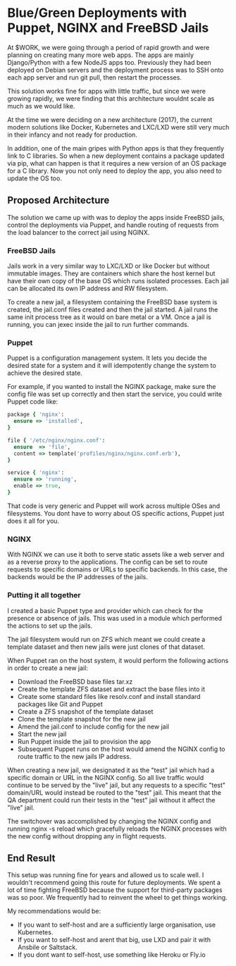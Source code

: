 # Blue/Green Deployments with Puppet, NGINX and FreeBSD Jails

At $WORK, we were going through a period of rapid growth and were planning on creating many more web apps. The apps are mainly Django/Python with a few NodeJS apps too. Previously they had been deployed on Debian servers and the deployment process was to SSH onto each app server and run git pull, then restart the processes.


This solution works fine for apps with little traffic, but since we were growing rapidly, we were finding that this architecture wouldnt scale as much as we would like.

At the time we were deciding on a new architecture (2017), the current modern solutions like Docker, Kubernetes and LXC/LXD were still very much in their infancy and not ready for production.

In addition, one of the main gripes with Python apps is that they frequently link to C libraries. So when a new deployment contains a package updated via pip, what can happen is that it requires a new version of an OS package for a C library. Now you not only need to deploy the app, you also need to update the OS too.

## Proposed Architecture
The solution we came up with was to deploy the apps inside FreeBSD jails, control the deployments via Puppet, and handle routing of requests from the load balancer to the correct jail using NGINX.

### FreeBSD Jails
Jails work in a very similar way to LXC/LXD or like Docker but without immutable images. They are containers which share the host kernel but have their own copy of the base OS which runs isolated processes. Each jail can be allocated its own IP address and RW filesystem.

To create a new jail, a filesystem containing the FreeBSD base system is created, the jail.conf files created and then the jail started. A jail runs the same init process tree as it would on bare metal or a VM. Once a jail is running, you can jexec inside the jail to run further commands.

### Puppet
Puppet is a configuration management system. It lets you decide the desired state for a system and it will idempotently change the system to achieve the desired state.

For example, if you wanted to install the NGINX package, make sure the config file was set up correctly and then start the service, you could write Puppet code like:

```ruby
package { 'nginx':
  ensure => 'installed',
}

file { '/etc/nginx/nginx.conf':
  ensure  => 'file',
  content => template('profiles/nginx/nginx.conf.erb'),
}

service { 'nginx':
  ensure => 'running',
  enable => true,
}
```
        
That code is very generic and Puppet will work across multiple OSes and filesystems. You dont have to worry about OS specific actions, Puppet just does it all for you.

### NGINX
With NGINX we can use it both to serve static assets like a web server and as a reverse proxy to the applications. The config can be set to route requests to specific domains or URLs to specific backends. In this case, the backends would be the IP addresses of the jails.

### Putting it all together
I created a basic Puppet type and provider which can check for the presence or absence of jails. This was used in a module which performed the actions to set up the jails.

The jail filesystem would run on ZFS which meant we could create a template dataset and then new jails were just clones of that dataset.

When Puppet ran on the host system, it would perform the following actions in order to create a new jail:

- Download the FreeBSD base files tar.xz
- Create the template ZFS dataset and extract the base files into it
- Create some standard files like resolv.conf and install standard packages like Git and Puppet
- Create a ZFS snapshot of the template dataset
- Clone the template snapshot for the new jail
- Amend the jail.conf to include config for the new jail
- Start the new jail
- Run Puppet inside the jail to provision the app
- Subsequent Puppet runs on the host would amend the NGINX config to route traffic to the new jails IP address.

When creating a new jail, we designated it as the "test" jail which had a specific domain or URL in the NGINX config. So all live traffic would continue to be served by the "live" jail, but any requests to a specific "test" domain/URL would instead be routed to the "test" jail. This meant that the QA department could run their tests in the "test" jail without it affect the "live" jail.

The switchover was accomplished by changing the NGINX config and running nginx -s reload which gracefully reloads the NGINX processes with the new config without dropping any in flight requests.

## End Result
This setup was running fine for years and allowed us to scale well. I wouldn't recommend going this route for future deployments. We spent a lot of time fighting FreeBSD because the support for third-party packages was so poor. We frequently had to reinvent the wheel to get things working.

My recommendations would be:

- If you want to self-host and are a sufficiently large organisation, use Kubernetes.
- If you want to self-host and arent that big, use LXD and pair it with Ansbile or Saltstack.
- If you dont want to self-host, use something like Heroku or Fly.io
